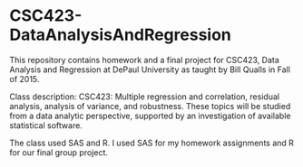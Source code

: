 # CSC423-DataAnalysisAndRegression
This repository  contains homework and a final project for CSC423, Data Analysis and Regression at DePaul University as taught by Bill Qualls in Fall of 2015.

Class description:
CSC423: Multiple regression and correlation, residual analysis, analysis of variance, and robustness. These topics will be studied from a data analytic perspective, supported by an investigation of available statistical software. 

The class used SAS and R. I used SAS for my homework assignments and R for our final group project.
